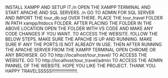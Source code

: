 INSTALL XAMPP  AND SETUP IT./n
OPEN THE XAMPP TERMINAL AND START APACHE AND SQL SERVERS. /n
GO TO ADMIN FOR SQL SERVER AND IMPORT THE tour_db.sql OVER THERE. 
PLACE THE tour_travel FOLDER IN PATH xampp/htdocs FOLDER.
AFTER PLACING THE FOLDER IN THE ABOVE LOCATION OPEN THE FOLDER WITH VS CODE AND MAKE ANY CODE CHANGES IF YOU WANT.
TO ACCESS THE WEBSITE. fOLLOW THE BELOW STEPS.
MAKE SURE THE APACHE IS UP AND RUNNING.
MAKE SURE IF ANY THE PORTS IS NOT ALREADY IN USE.
THEN AFTER RUNNING THE APACHE SERVER FROM THE XAMPP TERMINAL OPEN CHROME OR ANY BROWSER.
GO TO http://localhost/tour_travel/ TO ACCESS THE WEBSITE.
GO TO http://localhost/tour_travel/admin TO ACCESS THE ADMIN PANNEL OF THE WEBSITE.
HOPE YOU LIKE THE PROJECT. THANK YOU. HAPPY TRAVELSSSSS!!!!!!!!!!!!!!!!!!!!.
